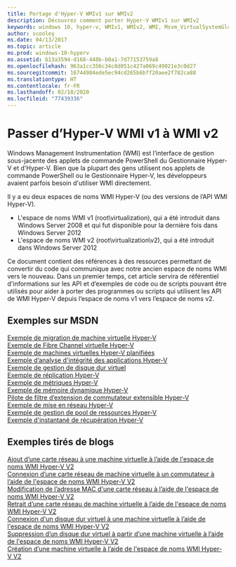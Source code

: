 ```yaml
---
title: Portage d'Hyper-V WMIv1 sur WMIv2
description: Découvrez comment porter Hyper-V WMIv1 sur WMIv2
keywords: windows 10, hyper-v, WMIv1, WMIv2, WMI, Msvm_VirtualSystemGlobalSettingData, root\virtualization
author: scooley
ms.date: 04/13/2017
ms.topic: article
ms.prod: windows-10-hyperv
ms.assetid: b13a3594-d168-448b-b0a1-7d77153759a8
ms.openlocfilehash: 963a1cc356c34c8d051c427a069c49021e3c0d27
ms.sourcegitcommit: 16744984ede5ec94cd265b6bff20aee2f782ca88
ms.translationtype: HT
ms.contentlocale: fr-FR
ms.lasthandoff: 02/18/2020
ms.locfileid: "77439336"
---
```

# <a name="move-from-hyper-v-wmi-v1-to-wmi-v2"></a>Passer d’Hyper-V WMI v1 à WMI v2

Windows Management Instrumentation (WMI) est l’interface de gestion sous-jacente des applets de commande PowerShell du Gestionnaire Hyper-V et d'Hyper-V.  Bien que la plupart des gens utilisent nos applets de commande PowerShell ou le Gestionnaire Hyper-V, les développeurs avaient parfois besoin d'utiliser WMI directement.  

Il y a eu deux espaces de noms WMI Hyper-V (ou des versions de l’API WMI Hyper-V).
* L'espace de noms WMI v1 (root\virtualization), qui a été introduit dans Windows Server 2008 et qui fut disponible pour la dernière fois dans Windows Server 2012
* L'espace de noms WMI v2 (root\virtualization\v2), qui a été introduit dans Windows Server 2012

Ce document contient des références à des ressources permettant de convertir du code qui communique avec notre ancien espace de noms WMI vers le nouveau.  Dans un premier temps, cet article servira de référentiel d'informations sur les API et d’exemples de code ou de scripts pouvant être utilisés pour aider à porter des programmes ou scripts qui utilisent les API de WMI Hyper-V depuis l’espace de noms v1 vers l’espace de noms v2.

## <a name="msdn-samples"></a>Exemples sur MSDN

[Exemple de migration de machine virtuelle Hyper-V](http://code.msdn.microsoft.com/windowsdesktop/Hyper-V-virtual-machine-aef356ee)  
[Exemple de Fibre Channel virtuelle Hyper-V](http://code.msdn.microsoft.com/windowsdesktop/Hyper-V-virtual-Fiber-35d27dcd)  
[Exemple de machines virtuelles Hyper-V planifiées](http://code.msdn.microsoft.com/windowsdesktop/Hyper-V-planned-virtual-8c7b7499)  
[Exemple d’analyse d'intégrité des applications Hyper-V](http://code.msdn.microsoft.com/windowsdesktop/Hyper-V-application-health-dc0294f2)  
[Exemple de gestion de disque dur virtuel](http://code.msdn.microsoft.com/windowsdesktop/Virtual-hard-disk-03108ed3)  
[Exemple de réplication Hyper-V](http://code.msdn.microsoft.com/windowsdesktop/Hyper-V-replication-sample-d2558867)  
[Exemple de métriques Hyper-V](http://code.msdn.microsoft.com/windowsdesktop/Hyper-V-metrics-sample-2dab2cb1)  
[Exemple de mémoire dynamique Hyper-V](http://code.msdn.microsoft.com/windowsdesktop/Hyper-V-dynamic-memory-9b0b1d05)  
[Pilote de filtre d’extension de commutateur extensible Hyper-V](http://code.msdn.microsoft.com/windowsdesktop/Hyper-V-Extensible-Virtual-e4b31fbb)  
[Exemple de mise en réseau Hyper-V](http://code.msdn.microsoft.com/windowsdesktop/Hyper-V-networking-sample-7c47e6f5)  
[Exemple de gestion de pool de ressources Hyper-V](http://code.msdn.microsoft.com/windowsdesktop/Hyper-V-resource-pool-df906d95)  
[Exemple d'instantané de récupération Hyper-V](http://code.msdn.microsoft.com/windowsdesktop/Hyper-V-recovery-snapshot-ea72320c)  

## <a name="samples-from-blogs"></a>Exemples tirés de blogs

[Ajout d’une carte réseau à une machine virtuelle à l’aide de l'espace de noms WMI Hyper-V V2](http://blogs.msdn.com/b/taylorb/archive/2013/07/15/adding-a-network-adapter-to-a-vm-using-the-hyper-v-wmi-v2-namespace.aspx)  
[Connexion d’une carte réseau de machine virtuelle à un commutateur à l’aide de l'espace de noms WMI Hyper-V V2](http://blogs.msdn.com/b/taylorb/archive/2013/07/15/connecting-a-vm-network-adapter-to-a-switch-using-the-hyper-v-wmi-v2-namespace.aspx)  
[Modification de l’adresse MAC d'une carte réseau à l’aide de l'espace de noms WMI Hyper-V V2](http://blogs.msdn.com/b/taylorb/archive/2013/08/12/changing-the-mac-address-of-nic-using-the-hyper-v-wmi-v2-namespace.aspx)  
[Retrait d’une carte réseau de machine virtuelle à l’aide de l'espace de noms WMI Hyper-V V2](http://blogs.msdn.com/b/taylorb/archive/2013/08/12/removing-a-network-adapter-to-a-vm-using-the-hyper-v-wmi-v2-namespace.aspx)  
[Connexion d'un disque dur virtuel à une machine virtuelle à l’aide de l'espace de noms WMI Hyper-V V2](http://blogs.msdn.com/b/taylorb/archive/2013/08/12/attaching-a-vhd-to-a-vm-using-the-hyper-v-wmi-v2-namespace.aspx)  
[Suppression d’un disque dur virtuel à partir d’une machine virtuelle à l’aide de l'espace de noms WMI Hyper-V V2](http://blogs.msdn.com/b/taylorb/archive/2013/08/12/removing-a-vhd-from-a-vm-using-the-hyper-v-wmi-v2-namespace.aspx)  
[Création d’une machine virtuelle à l’aide de l'espace de noms WMI Hyper-V V2](http://blogs.msdn.com/b/virtual_pc_guy/archive/2013/06/20/creating-a-virtual-machine-with-wmi-v2.aspx)

